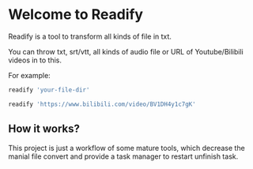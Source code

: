# Welcome to Readify

Readify is a tool to transform all kinds of file in txt.

You can throw txt, srt/vtt, all kinds of audio file or URL of Youtube/Bilibili videos in to this.

For example:

```sh
readify 'your-file-dir'
``` 

```sh
readify 'https://www.bilibili.com/video/BV1DH4y1c7gK'
``` 

## How it works?

This project is just a workflow of some mature tools, which decrease the manial file convert and provide a task manager to restart unfinish task.


